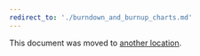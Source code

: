 ```yaml
---
redirect_to: './burndown_and_burnup_charts.md'
---
```


This document was moved to [another location](burndown_and_burnup_charts.md).

